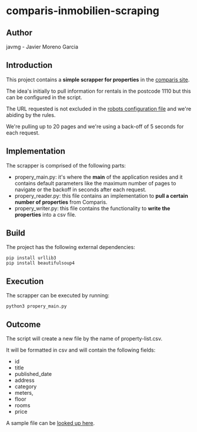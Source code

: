 # comparis-inmobilien-scraping

## Author

javmg - Javier Moreno Garcia

## Introduction

This project contains a <strong>simple scrapper for properties</strong> in the [comparis site](https://en.comparis.ch/immobilien/default).

The idea's initially to pull information for rentals in the postcode 1110 but this can be configured in the script.

The URL requested is not excluded in the [robots configuration file](https://en.comparis.ch/robots.txt) and we're abiding by the rules. 

We're pulling up to 20 pages and we're using a back-off of 5 seconds for each request.  


## Implementation

The scrapper is comprised of the following parts:

- propery_main.py: it's where the <strong>main</strong> of the application resides and it contains default parameters like the maximum number of pages to navigate or the backoff in seconds after each request.
- propery_reader.py: this file contains an implementation to <strong>pull a certain number of properties</strong> from Comparis.
- propery_writer.py: this file contains the functionality to <strong>write the properties</strong> into a csv file.


## Build

The project has the following external dependencies:
```
pip install urllib3
pip install beautifulsoup4
```

## Execution

The scrapper can be executed by running: 

```
python3 propery_main.py
```

## Outcome

The script will create a new file by the name of property-list.csv.

It will be formatted in csv and will contain the following fields:

- id
- title
- published_date
- address 
- category
- meters,
- floor
- rooms
- price

A sample file can be [looked up here](sample_property-list.csv).